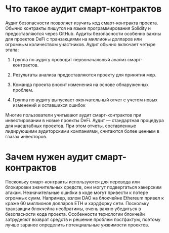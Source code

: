# Что такое аудит смарт-контрактов

Аудит безопасности позволяет изучить код смарт-контракта проекта. Обычно контракты пишутся на языке программирования Solidity и предоставляются через GitHub. Аудиты безопасности особенно важны для проектов DeFi с транзакциями на миллионы долларов или огромным количеством участников. Аудит обычно включает четыре этапа:
1. Группа по аудиту проводит первоначальный анализ смарт-контрактов.

2. Результаты анализа предоставляются проекту для принятия мер.

3. Команда проекта вносит изменения на основе обнаруженных проблем.

4. Группа по аудиту выпускает окончательный отчет с учетом новых изменений и оставшихся ошибок

Многие пользователи учитывают аудит смарт-контрактов при инвестировании в новые проекты DeFi. Аудит — стандартная процедура для масштабных проектов. При этом отчеты, составленные лидирующими аудиторскими компаниями, считаются более ценным в глазах инвесторов.



# Зачем нужен аудит смарт-контрактов

Поскольку смарт-контракты используются для перевода или блокировки значительных средств, они могут подвергаться хакерским атакам. Незначительные ошибки в коде могут привести к потере огромных сумм. Например, взлом DAO на блокчейне Ethereum привел к краже 60 миллионов долларов ETH и хардфорку сети.
Поскольку транзакции блокчейна необратимы, очень важно убедиться в безопасности кода проекта. Особенности технологии блокчейн затрудняют возврат средств и решение проблем постфактум, поэтому лучше заранее определить потенциальные уязвимости проектов.

